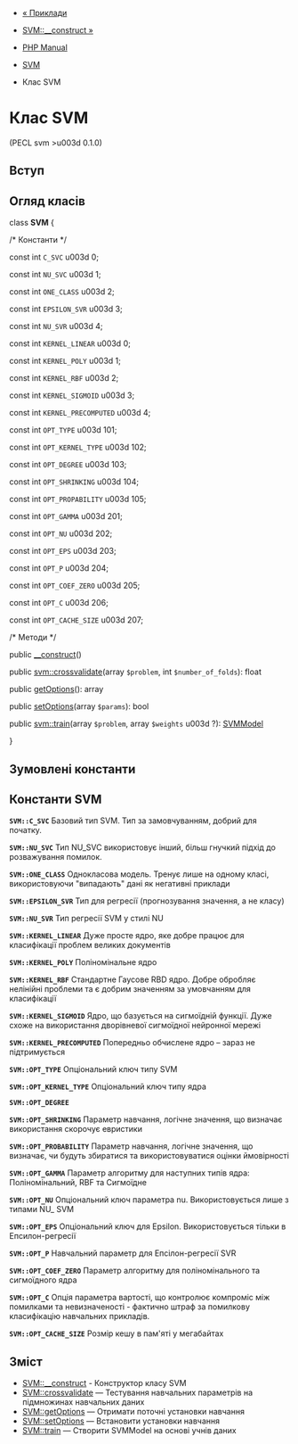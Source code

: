 - [« Приклади](svm.examples.md)
- [SVM::\_\_construct »](svm.construct.md)

- [PHP Manual](index.md)
- [SVM](book.svm.md)
- Клас SVM

# Клас SVM

(PECL svm \>u003d 0.1.0)

## Вступ

## Огляд класів

class **SVM** {

/\* Константи \*/

const int `C_SVC` u003d 0;

const int `NU_SVC` u003d 1;

const int `ONE_CLASS` u003d 2;

const int `EPSILON_SVR` u003d 3;

const int `NU_SVR` u003d 4;

const int `KERNEL_LINEAR` u003d 0;

const int `KERNEL_POLY` u003d 1;

const int `KERNEL_RBF` u003d 2;

const int `KERNEL_SIGMOID` u003d 3;

const int `KERNEL_PRECOMPUTED` u003d 4;

const int `OPT_TYPE` u003d 101;

const int `OPT_KERNEL_TYPE` u003d 102;

const int `OPT_DEGREE` u003d 103;

const int `OPT_SHRINKING` u003d 104;

const int `OPT_PROPABILITY` u003d 105;

const int `OPT_GAMMA` u003d 201;

const int `OPT_NU` u003d 202;

const int `OPT_EPS` u003d 203;

const int `OPT_P` u003d 204;

const int `OPT_COEF_ZERO` u003d 205;

const int `OPT_C` u003d 206;

const int `OPT_CACHE_SIZE` u003d 207;

/\* Методи \*/

public [\_\_construct](svm.construct.md)()

public [svm::crossvalidate](svm.crossvalidate.md)(array `$problem`,
int `$number_of_folds`): float

public [getOptions](svm.getoptions.md)(): array

public [setOptions](svm.setoptions.md)(array `$params`): bool

public [svm::train](svm.train.md)(array `$problem`, array `$weights` u003d
?): [SVMModel](class.svmmodel.md)

}

## Зумовлені константи

## Константи SVM

**`SVM::C_SVC`**
Базовий тип SVM. Тип за замовчуванням, добрий для початку.

**`SVM::NU_SVC`**
Тип NU_SVC використовує інший, більш гнучкий підхід до розважування помилок.

**`SVM::ONE_CLASS`**
Однокласова модель. Тренує лише на одному класі, використовуючи
"випадають" дані як негативні приклади

**`SVM::EPSILON_SVR`**
Тип для регресії (прогнозування значення, а не класу)

**`SVM::NU_SVR`**
Тип регресії SVM у стилі NU

**`SVM::KERNEL_LINEAR`**
Дуже просте ядро, яке добре працює для класифікації проблем
великих документів

**`SVM::KERNEL_POLY`**
Поліномінальне ядро

**`SVM::KERNEL_RBF`**
Стандартне Гаусове RBD ядро. Добре обробляє нелінійні проблеми та
є добрим значенням за умовчанням для класифікації

**`SVM::KERNEL_SIGMOID`**
Ядро, що базується на сигмоїдній функції. Дуже схоже на використання
дворівневої сигмоїдної нейронної мережі

**`SVM::KERNEL_PRECOMPUTED`**
Попередньо обчислене ядро – зараз не підтримується

**`SVM::OPT_TYPE`**
Опціональний ключ типу SVM

**`SVM::OPT_KERNEL_TYPE`**
Опціональний ключ типу ядра

**`SVM::OPT_DEGREE`**

**`SVM::OPT_SHRINKING`**
Параметр навчання, логічне значення, що визначає використання
скорочує евристики

**`SVM::OPT_PROBABILITY`**
Параметр навчання, логічне значення, що визначає, чи будуть
збиратися та використовуватися оцінки ймовірності

**`SVM::OPT_GAMMA`**
Параметр алгоритму для наступних типів ядра: Поліномінальний, RBF та
Сигмоїдне

**`SVM::OPT_NU`**
Опціональний ключ параметра nu. Використовується лише з типами NU\_
SVM

**`SVM::OPT_EPS`**
Опціональний ключ для Epsilon. Використовується тільки в
Епсилон-регресії

**`SVM::OPT_P`**
Навчальний параметр для Епсілон-регресії SVR

**`SVM::OPT_COEF_ZERO`**
Параметр алгоритму для поліномінального та сигмоїдного ядра

**`SVM::OPT_C`**
Опція параметра вартості, що контролює компроміс між помилками
та невизначеності - фактично штраф за помилкову класифікацію
навчальних прикладів.

**`SVM::OPT_CACHE_SIZE`**
Розмір кешу в пам'яті у мегабайтах

## Зміст

- [SVM::\_\_construct](svm.construct.md) - Конструктор класу SVM
- [SVM::crossvalidate](svm.crossvalidate.md) — Тестування
навчальних параметрів на підмножинах навчальних даних
- [SVM::getOptions](svm.getoptions.md) — Отримати поточні установки
навчання
- [SVM::setOptions](svm.setoptions.md) — Встановити установки
навчання
- [SVM::train](svm.train.md) — Створити SVMModel на основі учнів
даних
